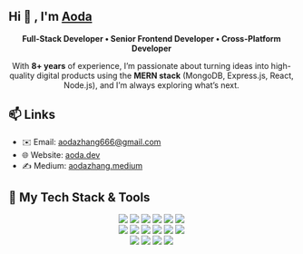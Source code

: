 ## Hi 👋 , I'm [Aoda](https://aoda.vercel.app)

<p align="center">
  <strong>Full-Stack Developer • Senior Frontend Developer • Cross-Platform Developer</strong>
</p>

<p align="center">
  With <strong>8+ years</strong> of experience, I’m passionate about turning ideas into high-quality digital products using the <strong>MERN stack</strong> (MongoDB, Express.js, React, Node.js), and I’m always exploring what’s next.
</p>

## 📫 Links

- ✉️ Email: [aodazhang666@gmail.com](mailto:aodazhang666@gmail.com)
- 🌐 Website: [aoda.dev](https://aoda.vercel.app)
- ✍️ Medium: [aodazhang.medium](https://medium.com/@aodazhang)

## 🧠 My Tech Stack & Tools

<p align="center">
  <!-- Frontend -->
  <img src="https://img.shields.io/badge/JAVASCRIPT-F7DF1E?style=for-the-badge&logo=javascript&logoColor=black" />
   <img src="https://img.shields.io/badge/TypeScript-3178C6?style=for-the-badge&logo=typescript&logoColor=white" />
  <img src="https://img.shields.io/badge/React-20232A?style=for-the-badge&logo=react&logoColor=61DAFB" />
   <img src="https://img.shields.io/badge/React Native-20232A?style=for-the-badge&logo=react&logoColor=61DAFB" />
  <img src="https://img.shields.io/badge/TailwindCSS-06B6D4?style=for-the-badge&logo=tailwindcss&logoColor=white" />
  <img src="https://img.shields.io/badge/Vite-646CFF?style=for-the-badge&logo=vite&logoColor=FFD62E" />

  <!-- Backend -->
  <br/>
  <img src="https://img.shields.io/badge/Node.js-339933?style=for-the-badge&logo=node.js&logoColor=white" />
  <img src="https://img.shields.io/badge/NestJS-E0234E?style=for-the-badge&logo=nestjs&logoColor=white" />
  <img src="https://img.shields.io/badge/Express-000000?style=for-the-badge&logo=express&logoColor=white" />
  <img src="https://img.shields.io/badge/Next.js-000000?style=for-the-badge&logo=next.js&logoColor=white" />
  <img src="https://img.shields.io/badge/Prisma-2D3748?style=for-the-badge&logo=prisma&logoColor=white" />
  <img src="https://img.shields.io/badge/MongoDB-4EA94B?style=for-the-badge&logo=mongodb&logoColor=white" />

  <!-- DevOps -->
  <br/>
  <img src="https://img.shields.io/badge/Docker-2496ED?style=for-the-badge&logo=docker&logoColor=white" />
  <img src="https://img.shields.io/badge/Azure-0078D4?style=for-the-badge&logo=microsoftazure&logoColor=white" />
  <img src="https://img.shields.io/badge/GitHub Actions-2088FF?style=for-the-badge&logo=githubactions&logoColor=white" />
  <img src="https://img.shields.io/badge/Nginx-009639?style=for-the-badge&logo=nginx&logoColor=white" />
 
</p>
